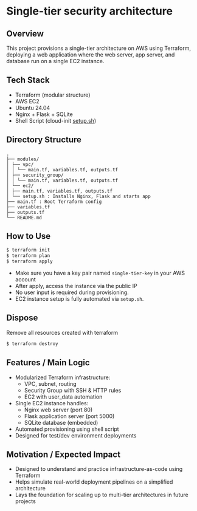 # Single-tier security architecture

## Overview

This project provisions a single-tier architecture on AWS using Terraform, deploying a web application where the web server, app server, and database run on a single EC2 instance.

## Tech Stack

- Terraform (modular structure)
- AWS EC2
- Ubuntu 24.04
- Nginx + Flask + SQLite
- Shell Script (cloud-init [setup.sh](http://setup.sh/))

## Directory Structure

```
.
├── modules/
│ ├── vpc/
│ │ └── main.tf, variables.tf, outputs.tf
│ ├── security_group/
│ │ └── main.tf, variables.tf, outputs.tf
│ └── ec2/
│ ├── main.tf, variables.tf, outputs.tf
│ └── setup.sh : Installs Nginx, Flask and starts app
├── main.tf : Root Terraform config
├── variables.tf
├── outputs.tf
└── README.md
```

## How to Use
```bash
$ terraform init
$ terraform plan
$ terraform apply
```

- Make sure you have a key pair named `single-tier-key` in your AWS account
- After apply, access the instance via the public IP
- No user input is required during provisioning.
- EC2 instance setup is fully automated via `setup.sh`.

## Dispose
Remove all resources created with terraform
```bash
$ terraform destroy
```

## Features / Main Logic

- Modularized Terraform infrastructure:
    - VPC, subnet, routing
    - Security Group with SSH & HTTP rules
    - EC2 with user_data automation
- Single EC2 instance handles:
    - Nginx web server (port 80)
    - Flask application server (port 5000)
    - SQLite database (embedded)
- Automated provisioning using shell script
- Designed for test/dev environment deployments

## Motivation / Expected Impact

- Designed to understand and practice infrastructure-as-code using Terraform
- Helps simulate real-world deployment pipelines on a simplified architecture
- Lays the foundation for scaling up to multi-tier architectures in future projects
